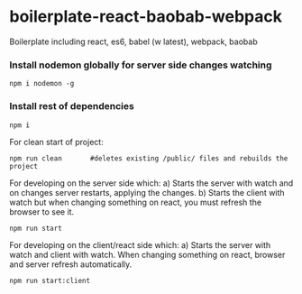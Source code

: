 # boilerplate-react-baobab-webpack
Boilerplate including react, es6, babel (w latest), webpack, baobab

### Install nodemon globally for server side changes watching
```
npm i nodemon -g
```

### Install rest of dependencies
```
npm i
```

For clean start of project:
```
npm run clean       #deletes existing /public/ files and rebuilds the project
```

For developing on the server side which:
a) Starts the server with watch and on changes server restarts, applying the changes.
b) Starts the client with watch but when changing something on react, you must refresh the browser to see it.
```
npm run start
```

For developing on the client/react side which:
a) Starts the server with watch and client with watch. When changing something on react, browser and server refresh automatically.
```
npm run start:client
```